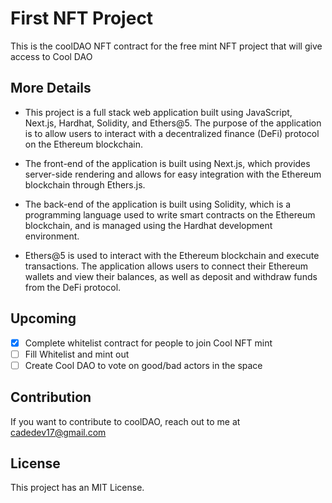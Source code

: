 # First NFT Project

This is the coolDAO NFT contract for the free mint NFT project that will give access to Cool DAO

## More Details

- This project is a full stack web application built using JavaScript, Next.js, Hardhat, Solidity, and Ethers@5. The purpose of the application is to allow users to interact with a decentralized finance (DeFi) protocol on the Ethereum blockchain. 

- The front-end of the application is built using Next.js, which provides server-side rendering and allows for easy integration with the Ethereum blockchain through Ethers.js.

- The back-end of the application is built using Solidity, which is a programming language used to write smart contracts on the Ethereum blockchain, and is managed using the Hardhat development environment.

- Ethers@5 is used to interact with the Ethereum blockchain and execute transactions. The application allows users to connect their Ethereum wallets and view their balances, as well as deposit and withdraw funds from the DeFi protocol.

## Upcoming

- [x] Complete whitelist contract for people to join Cool NFT mint
- [ ] Fill Whitelist and mint out
- [ ] Create Cool DAO to vote on good/bad actors in the space

## Contribution

If you want to contribute to coolDAO, reach out to me at cadedev17@gmail.com

## License

This project has an MIT License.
